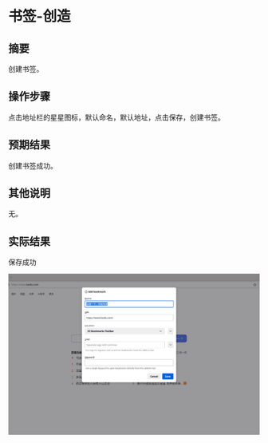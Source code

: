 # 书签-创造

## 摘要

创建书签。

## 操作步骤

点击地址栏的星星图标，默认命名，默认地址，点击保存，创建书签。

## 预期结果

创建书签成功。

## 其他说明

无。

## 实际结果

保存成功

![alt text](image-61.png)
